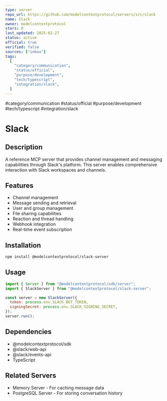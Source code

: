 ```yaml
---
type: server
repo_url: https://github.com/modelcontextprotocol/servers/src/slack
name: Slack
owner: modelcontextprotocol
stars: 0
last_updated: 2025-02-27
status: active
official: true
verified: false
sources: ["inbox"]
tags:
  [
    "category/communication",
    "status/official",
    "purpose/development",
    "tech/typescript",
    "integration/slack",
  ]
---
```


#category/communication #status/official #purpose/development #tech/typescript #integration/slack

# Slack

## Description

A reference MCP server that provides channel management and messaging capabilities through Slack's platform. This server enables comprehensive interaction with Slack workspaces and channels.

## Features

- Channel management
- Message sending and retrieval
- User and group management
- File sharing capabilities
- Reaction and thread handling
- Webhook integration
- Real-time event subscription

## Installation

```bash
npm install @modelcontextprotocol/slack-server
```

## Usage

```javascript
import { Server } from "@modelcontextprotocol/sdk/server";
import { SlackServer } from "@modelcontextprotocol/slack-server";

const server = new SlackServer({
  token: process.env.SLACK_BOT_TOKEN,
  signingSecret: process.env.SLACK_SIGNING_SECRET,
});
server.run();
```

## Dependencies

- @modelcontextprotocol/sdk
- @slack/web-api
- @slack/events-api
- TypeScript

## Related Servers

- Memory Server - For caching message data
- PostgreSQL Server - For storing conversation history
